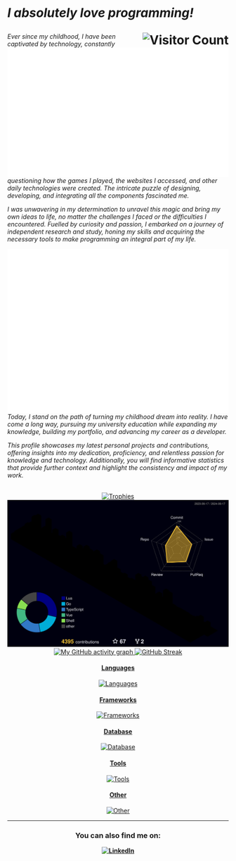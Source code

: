 <div>
  <h1 align="left">
    <b><i>I absolutely love programming!</i></b>
    <p align="left">
      <a href="#">
        <img align="right" alt="Visitor Count" src="https://profile-counter.glitch.me/paulo-granthon/count.svg">
      </a>
    </p>
  </h1>
  <a href="https://github.com/paulo-granthon/github-stats-transparent">
    <img align="right" alt="Overview"
      src="https://raw.githubusercontent.com/paulo-granthon/github-stats-transparent/output/generated/overview.svg">
  </a>
  <p align="left">
    <i>Ever since my childhood, I have been captivated by technology, constantly questioning how the games
      I played, the websites I accessed, and other daily technologies were created. The intricate puzzle of designing,
      developing, and integrating all the components fascinated me.</i>

  </p>
  <p align="left">
    <i>I was unwavering in my determination to unravel this magic and bring my own ideas to life, no
      matter the challenges I faced or the difficulties I encountered. Fuelled by curiosity and passion, I embarked on a
      journey of independent research and study, honing my skills and acquiring the necessary tools to make programming
      an integral part of my life.</i>

  </p>
  <a href="https://github.com/paulo-granthon/github-stats-transparent">
    <img align="right" alt="Languages"
      src="https://raw.githubusercontent.com/paulo-granthon/github-stats-transparent/output/generated/languages.svg">
  </a>
  <p align="left">
    <i>Today, I stand on the path of turning my childhood dream into reality. I have come a long way,
      pursuing my university education while expanding my knowledge, building my portfolio, and advancing my career as a
      developer.</i>
  </p>
  <p align="left">
    <i>This profile showcases my latest personal projects and contributions, offering insights into my
      dedication, proficiency, and relentless passion for knowledge and technology. Additionally, you will find
      informative statistics that provide further context and highlight the consistency and impact of my work.</i>
  </p>
</div>
<br/>
<div align="center">
  <a href="https://github.com/ryo-ma/github-profile-trophy">
    <img alt="Trophies"
      src="https://github-profile-trophy.vercel.app/?username=paulo-granthon&theme=discord&no-bg=true&no-frame=true&column=-1&rank=-D,-C,-B">
  </a>
  <a href="https://github.com/paulo-granthon/paulo-granthon/blob/main/.github/workflows/profile-3d.yml">
    <img alt=" Language frequency per commit 3D graph" src="./profile-3d-contrib/profile-night-rainbow.svg">
  </a>
  <a href="https://github.com/Ashutosh00710/github-readme-activity-graph">
    <img alt="My GitHub activity graph"
      src="https://github-readme-activity-graph.vercel.app/graph?username=paulo-granthon&theme=high-contrast">
  </a>
  <a href="https://github.com/DenverCoder1/github-readme-streak-stats">
    <img alt="GitHub Streak"
      src="https://streak-stats.demolab.com/?user=paulo-granthon&theme=highcontrast&border_radius=0&date_format=j%20M%5B%20Y%5D&card_width=1024&card_height=64&background=000000&fire=EBCD00&ring=E504EB&currStreakLabel=EBEBEB">
  </a>
  <a href="https://github.com/paulo-granthon?tab=repositories">
    <h4 align="center">Languages</h4>
    <img alt="Languages"
      src="https://skillicons.dev/icons?i=rust,py,cs,c,cpp,java,ts,js,html,css,bash,lua,go,ocaml&theme=dark">
    <h4 align="center">Frameworks</h4>
    <img alt="Frameworks"
      src="https://skillicons.dev/icons?i=rocket,nodejs,express,react,vue,jest,dotnet,django,bevy,spring,hibernate&theme=dark">
    <h4 align="center">Database</h4>
    <img alt="Database" src="https://skillicons.dev/icons?i=postgres,mysql,mongodb,dynamodb,sqlite&theme=dark">
    <h4 align="center">Tools</h4>
    <img alt="Tools"
      src="https://skillicons.dev/icons?i=vim,neovim,github,docker,nginx,vite,blender,unity,figma&theme=dark">
    <h4 align="center">Other</h4>
    <img alt="Other"
      src="https://skillicons.dev/icons?i=linux,wasm,redux,regex,git,githubactions,md,aws,vercel&theme=dark">
  </a>
</div>
<hr/>
<div align="center">
  <h3><b>You can also find me on:<b></h3>
  <a href="https://www.linkedin.com/in/paulo-granthon">
    <img src="https://img.shields.io/badge/LinkedIn-blue?style=flat-square&logo=linkedin" alt="LinkedIn">
  </a>
</div>
